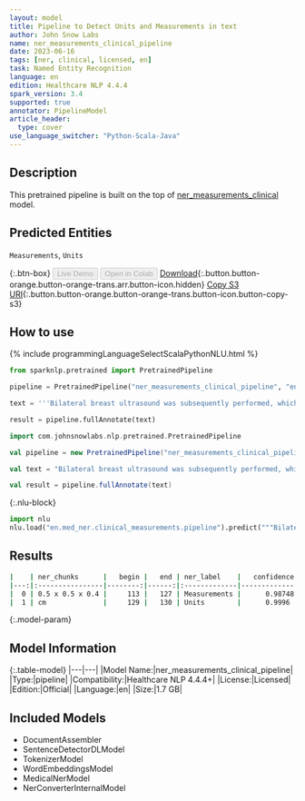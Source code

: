 ```yaml
---
layout: model
title: Pipeline to Detect Units and Measurements in text
author: John Snow Labs
name: ner_measurements_clinical_pipeline
date: 2023-06-16
tags: [ner, clinical, licensed, en]
task: Named Entity Recognition
language: en
edition: Healthcare NLP 4.4.4
spark_version: 3.4
supported: true
annotator: PipelineModel
article_header:
  type: cover
use_language_switcher: "Python-Scala-Java"
---
```


## Description

This pretrained pipeline is built on the top of [ner_measurements_clinical](https://nlp.johnsnowlabs.com/2021/04/01/ner_measurements_clinical_en.html) model.

## Predicted Entities

`Measurements`, `Units`



{:.btn-box}
<button class="button button-orange" disabled>Live Demo</button>
<button class="button button-orange" disabled>Open in Colab</button>
[Download](https://s3.amazonaws.com/auxdata.johnsnowlabs.com/clinical/models/ner_measurements_clinical_pipeline_en_4.4.4_3.4_1686929350318.zip){:.button.button-orange.button-orange-trans.arr.button-icon.hidden}
[Copy S3 URI](s3://auxdata.johnsnowlabs.com/clinical/models/ner_measurements_clinical_pipeline_en_4.4.4_3.4_1686929350318.zip){:.button.button-orange.button-orange-trans.button-icon.button-copy-s3}

## How to use

<div class="tabs-box" markdown="1">
{% include programmingLanguageSelectScalaPythonNLU.html %}

```python
from sparknlp.pretrained import PretrainedPipeline

pipeline = PretrainedPipeline("ner_measurements_clinical_pipeline", "en", "clinical/models")

text = '''Bilateral breast ultrasound was subsequently performed, which demonstrated an ovoid mass measuring approximately 0.5 x 0.5 x 0.4 cm in diameter located within the anteromedial aspect of the left shoulder. This mass demonstrates isoechoic echotexture to the adjacent muscle, with no evidence of internal color flow. This may represent benign fibrous tissue or a lipoma.'''

result = pipeline.fullAnnotate(text)
```
```scala
import com.johnsnowlabs.nlp.pretrained.PretrainedPipeline

val pipeline = new PretrainedPipeline("ner_measurements_clinical_pipeline", "en", "clinical/models")

val text = "Bilateral breast ultrasound was subsequently performed, which demonstrated an ovoid mass measuring approximately 0.5 x 0.5 x 0.4 cm in diameter located within the anteromedial aspect of the left shoulder. This mass demonstrates isoechoic echotexture to the adjacent muscle, with no evidence of internal color flow. This may represent benign fibrous tissue or a lipoma."

val result = pipeline.fullAnnotate(text)
```


{:.nlu-block}
```python
import nlu
nlu.load("en.med_ner.clinical_measurements.pipeline").predict("""Bilateral breast ultrasound was subsequently performed, which demonstrated an ovoid mass measuring approximately 0.5 x 0.5 x 0.4 cm in diameter located within the anteromedial aspect of the left shoulder. This mass demonstrates isoechoic echotexture to the adjacent muscle, with no evidence of internal color flow. This may represent benign fibrous tissue or a lipoma.""")
```

</div>


## Results

```bash
|    | ner_chunks      |   begin |   end | ner_label    |   confidence |
|---:|:----------------|--------:|------:|:-------------|-------------:|
|  0 | 0.5 x 0.5 x 0.4 |     113 |   127 | Measurements |      0.98748 |
|  1 | cm              |     129 |   130 | Units        |      0.9996  |
```

{:.model-param}
## Model Information

{:.table-model}
|---|---|
|Model Name:|ner_measurements_clinical_pipeline|
|Type:|pipeline|
|Compatibility:|Healthcare NLP 4.4.4+|
|License:|Licensed|
|Edition:|Official|
|Language:|en|
|Size:|1.7 GB|

## Included Models

- DocumentAssembler
- SentenceDetectorDLModel
- TokenizerModel
- WordEmbeddingsModel
- MedicalNerModel
- NerConverterInternalModel